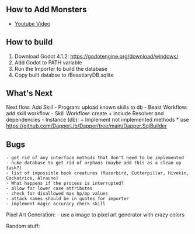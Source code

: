 ## How to Add Monsters
- [Youtube Video](https://youtu.be/f6c1Nyx26AU)


## How to build
1. Download Godot 4.1.2: https://godotengine.org/download/windows/
2. Add Godot to PATH variable
3. Run the Importer to build the database
4. Copy built databse to <root>/BeastiaryDB.sqlite


## What's Next
Next flow: Add Skill
	- Program: upload known skills to db
	- Beast Workflow: add skill workflow
	- Skill Workflow: create
		+ include Resolver and dependencies
	- Instance (db): 
		+ Implement not implemented methods
			* use https://github.com/DapperLib/Dapper/tree/main/Dapper.SqlBuilder

	
## Bugs	
	- get rid of any interface methods that don't need to be implemented
	- nuke database to get rid of orphans (maybe add this as a clean up task?)
	- list of impossible book creatures (Razorbird, Cutterpillar, Hivekin, Cockatrice, Alraune)
	- What happens if the process is interrupted?
	- allow for lower case attributes
	- check for disallowed max hp/mp values
	- attack names should be in quotes for importer
	- implement magic accuracy check skill
	

Pixel Art Generation:
	- use a image to pixel art generator with crazy colors	



Random stuff:
	